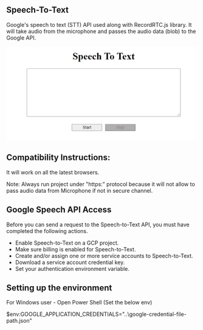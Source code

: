 ## Speech-To-Text

Google's speech to text (STT) API used along with RecordRTC.js library. It will take audio from the microphone and passes the audio data (blob) to the Google API. 

![](stt.gif)

## Compatibility Instructions:

It will work on all the latest browsers.

Note: Always run project under "https:" protocol because it will not allow to pass audio data from Microphone if not in secure channel. 

## Google Speech API Access

Before you can send a request to the Speech-to-Text API, you must have completed the following actions. 

- Enable Speech-to-Text on a GCP project.
- Make sure billing is enabled for Speech-to-Text.
- Create and/or assign one or more service accounts to Speech-to-Text.
- Download a service account credential key.
- Set your authentication environment variable.

## Setting up the environment

For Windows user - Open Power Shell (Set the below env)

$env:GOOGLE_APPLICATION_CREDENTIALS="..\google-credential-file-path.json"

